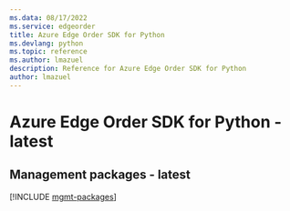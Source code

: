 ```yaml
---
ms.data: 08/17/2022
ms.service: edgeorder
title: Azure Edge Order SDK for Python
ms.devlang: python
ms.topic: reference
ms.author: lmazuel
description: Reference for Azure Edge Order SDK for Python
author: lmazuel
---
```

# Azure Edge Order SDK for Python - latest

## Management packages - latest
[!INCLUDE [mgmt-packages](edge-order-mgmt-index.md)]